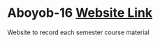  # Aboyob-16 [Website Link](https://aboyob16.netlify.app/)
 Website to record each semester course material
